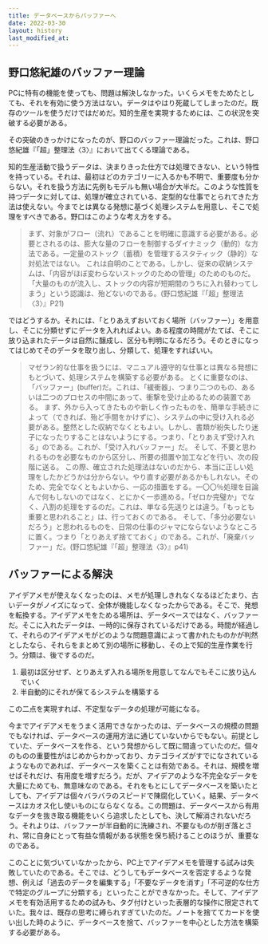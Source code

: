 ```yaml
---
title: データベースからバッファーへ
date: 2022-03-30
layout: history
last_modified_at: 
---
```


## 野口悠紀雄のバッファー理論

PCに特有の機能を使っても、問題は解決しなかった。いくらメモをためたとしても、それを有効に使う方法はない。データはやはり死蔵してしまったのだ。既存のツールを使うだけではだめだ。知的生産を実現するためには、この状況を突破する必要がある。

その突破のきっかけになったのが、野口のバッファー理論だった。これは、野口悠紀雄『「超」整理法〈3〉』において出てくる理論である。

知的生産活動で扱うデータは、決まりきった仕方では処理できない、という特性を持っている。それは、最初はどのカテゴリーに入るかも不明で、重要度も分からない。それを扱う方法に先例もモデルも無い場合が大半だ。このような性質を持つデータに対しては、処理が確立されている、定型的な仕事でとられてきた方法は使えない。今までとは異なる発想に基づく処理システムを用意し、そこで処理をすべきである。野口はこのような考え方をする。

>まず、対象がフロー（流れ）であることを明確に意識する必要がある。必要とされるのは、膨大な量のフローを制御するダイナミック（動的）な方法である。一定量のストック（蓄積）を管理するスタティック（静的）な対処法ではない。
>これは自明のことである。しかし、従来の収納システムは、「内容がほぼ変わらないストックのための管理」のためのものだ。「大量のものが流入し、ストックの内容が短期間のうちに入れ替わってしまう」という認識は、殆どないのである。(野口悠紀雄『「超」整理法〈3〉』P21)

ではどうするか。それには、「とりあえずおいておく場所（バッファー）」を用意し、そこに分類せずにデータを入れればよい。ある程度の時間がたてば、そこに放り込まれたデータは自然に醸成し、区分も判明になるだろう。そのときになってはじめてそのデータを取り出し、分類して、処理をすればいい。

>マゼラン的な仕事を扱うには、マニュアル遵守的な仕事とは異なる発想にもとづいて、処理システムを構築する必要がある。
>とくに重要なのは、「バッファー」(buffer)だ。これは、「緩衝器」、つまり二つのもの、あるいは二つのプロセスの中間にあって、衝撃を受け止めるための装置である。
>まず、外から入ってきたものや新しく作ったものを、簡単な手続きによって（できれば、殆ど手間をかけずに）、システムの中に受け入れる必要がある。整然とした収納でなくともよい。しかし、書類が紛失したり迷子になったりすることはないようにする。つまり、「とりあえず受け入れる」のである。これが、「受け入れバッファー」だ。
>そして、不要と思われるものを必要なものから区分し、所要の措置や加工などを行い、次の段階に送る。
>この際、確立された処理法はないのだから、本当に正しい処理をしたかどうかは分からない。やり直す必要があるかもしれない。そのため、完全でなくともよいから、一応の措置をする。一〇〇％処理を目論んで何もしないのではなく、とにかく一歩進める。「ゼロか完璧か」でなく、八割の処理をするのだ。これは、単なる先送りとは違う。「もっとも重要と思われること」は、行っておくのである。
>そして、「多分必要ないだろう」と思われるものを、日常の仕事のジャマにならないようなところに置く。つまり「とりあえず捨てておく」のである。これが、「廃棄バッファー」だ。(野口悠紀雄『「超」整理法〈3〉』p41)

## バッファーによる解決

アイデアメモが使えなくなったのは、メモが処理しきれなくなるほどたまり、古いデータがノイズになって、全体が機能しなくなったからである。そこで、発想を転換する。アイデアメモをためる場所は、データベースではなく、バッファーだ。そこに入れたデータは、一時的に保存されているだけである。時間が経過して、それらのアイデアメモがどのような問題意識によって書かれたものかが判然としたなら、それらをまとめて別の場所に移動し、その上で知的生産作業を行う。分類は、後でするのだ。

1. 最初は区分せず、とりあえず入れる場所を用意してなんでもそこに放り込んでいく
1. 半自動的にそれが保てるシステムを構築する

この二点を実現すれば、不定型なデータの処理が可能になる。

今までアイデアメモをうまく活用できなかったのは、データベースの規模の問題でもなければ、データベースの運用方法に通じていないからでもない。前提としていた、データベースを作る、という発想からして既に間違っていたのだ。個々のものの重要性がはじめからわかっており、カテゴライズがすでになされているようなものであれば、データベースを築くことは有効である。それは、規模を増せばそれだけ、有用度を増すだろう。だが、アイデアのような不完全なデータを大量にためても、無意味なのである。それをもとにしてデータベースを築いたとしても、アイデアは個々バラバラのスピードで陳腐化していく。結果、データベースはカオス化し使いものにならなくなる。この問題は、データベースから有用なデータを抜き取る機能をいくら追求したとしても、決して解消されないだろう。それよりは、バッファーが半自動的に洗練され、不要なものが削ぎ落とされ、常に自身にとって有益な情報がある状態を保ち続けることのほうが、重要なのである。

このことに気づいていなかったから、PC上でアイデアメモを管理する試みは失敗していたのである。そこでは、どうしてもデータベースを否定するような発想、例えば「過去のデータを編集する」「不要なデータを消す」「不可逆的な仕方で特定のグループに分類する」といったことができなかった。そして、アイデアメモを有効活用するための試みも、タグ付けといった表層的な操作に限定されていた。我々は、既存の思考に縛られすぎていたのだ。ノートを捨ててカードを使い出した時のように、データベースを捨て、バッファーを中心とした方法を構築する必要がある。
